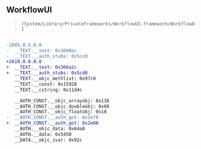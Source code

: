 ## WorkflowUI

> `/System/Library/PrivateFrameworks/WorkflowUI.framework/WorkflowUI`

```diff

-2605.0.5.0.0
-  __TEXT.__text: 0x3608ec
-  __TEXT.__auth_stubs: 0x5cc0
+2610.0.0.0.0
+  __TEXT.__text: 0x360a2c
+  __TEXT.__auth_stubs: 0x5cd0
   __TEXT.__objc_methlist: 0x97c0
   __TEXT.__const: 0x15928
   __TEXT.__cstring: 0x11d4c

   __AUTH_CONST.__objc_arrayobj: 0x138
   __AUTH_CONST.__objc_doubleobj: 0x60
   __AUTH_CONST.__objc_floatobj: 0x10
-  __AUTH_CONST.__auth_got: 0x2e78
+  __AUTH_CONST.__auth_got: 0x2e80
   __AUTH.__objc_data: 0x64a8
   __AUTH.__data: 0x5450
   __DATA.__objc_ivar: 0x92c

```
